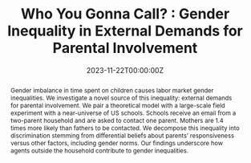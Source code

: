 ---
abstract: "Gender imbalance in time spent on children causes labor market gender inequalities. We investigate a novel source of this inequality: external demands for parental involvement. We pair a theoretical model with a large-scale field experiment with a near-universe of US schools. Schools receive an email from a two-parent household and are asked to contact one parent. Mothers are 1.4 times more likely than fathers to be contacted. We decompose this inequality into discrimination stemming from differential beliefs about parents’ responsiveness versus other factors, including gender norms. Our findings underscore how agents outside the household contribute to gender inequalities."
author_notes:
-
- Tufts University. laura.gee@tufts.edu. https://laurakgee.weebly.com/
- Brigham Young University. olga.stoddard@byu.edu. https://sites.google.com/view/olgastoddard
authors:
- admin
- Laura K. Gee
- Olga Stoddard
date: "2023-11-22T00:00:00Z"
doi: ""
featured: false
projects: []
publication: ''
publication_short: ""
publication_types:
- "3"
publishDate: "2023-11-22T00:00:00Z"
slides: ""
summary: "
<details>
  <summary>Abstract</summary>
  
Gender imbalance in time spent on children causes labor market gender inequalities. We investigate a novel source of this inequality: external demands for parental involvement. We pair a theoretical model with a large-scale field experiment with a near-universe of US schools. Schools receive an email from a two-parent household and are asked to contact one parent. Mothers are 1.4 times more likely than fathers to be contacted. We decompose this inequality into discrimination stemming from differential beliefs about parents’ responsiveness versus other factors, including gender norms. Our findings underscore how agents outside the household contribute to gender inequalities.
</details>"
title: "Who You Gonna Call? : Gender Inequality in External Demands for Parental Involvement"
tags:
- Discrimination
- Gender
- Experiments
url_code: ""
url_dataset: ""
url_pdf: ""
url_poster: ""
url_project: ""
url_slides: ""
url_source: ""
url_video: ""
links:
 - name: Working paper
   url: 'uploads/ParentalInvolvement.pdf'
---